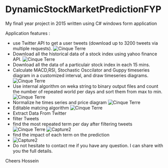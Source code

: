 # DynamicStockMarketPredictionFYP
My finall year project in 2015 written using C# windows form application



Application features : 
<ul>
<li>use Twitter API to get a user tweets (download up to 3200 tweets via multiple requests).
<img src="https://s30.postimg.org/tp0s3nkox/Tweets.png" class="img-rounded" alt="Cinque Terre" >
</li>


<li>Download all the historical data of a stock index using yahoo finance API. 
<img src="https://s23.postimg.org/iejt0th3v/image.png" class="img-rounded" alt="Cinque Terre" >
</li>
<li>Download all the data of a particulair stock index in each 15 mins.</li>
<li>Calculate MACD,RSI, Stochastic Osccilator and Guppy timeseries diagram in a customized interval, and draw timeseries diagrams.
<img src="https://s27.postimg.org/isb9fx4sj/All.png" class="img-rounded" alt="Cinque Terre" >
</li>
<li>Use internal algorithm on weka string to binary output files and count the number of repeated world per days and sort them from max to min.
<img src="https://s27.postimg.org/nwbealmur/salemandar_CSH.jpg" class="img-rounded" alt="Cinque Terre" >
</li>
<li>Normalize he times series and price diagram
<img src="https://s27.postimg.org/kncd5l8b7/normal.png" class="img-rounded" alt="Cinque Terre" >
</li>

<li>Editable matcing algorithm 
<img src="https://s27.postimg.org/kddpsn8c3/matching.png" class="img-rounded" alt="Cinque Terre" >
</li>

<li>Extract Data From Twitter 
</li>
<li>filter Tweets
</li>
<li>find the most repeated term per day after filtering tweets
<img src="https://image.ibb.co/f4nw2Q/Capture.png" class="img-rounded" alt="Cinque Terre" >
<img src="https://image.ibb.co/gLBCbk/Capture2.png" alt="Capture2" border="0">
</li>
<li>find the impact of each term on the prediction 
</li>
<li>
<img src="https://image.ibb.co/mFeJhQ/Capture3.png" alt="Capture2" border="0">
</li>

<li> Do not hesitate to contact me if you have any question. I can share with you the full details. 
</li>
</ul>

Cheers
Hossein


